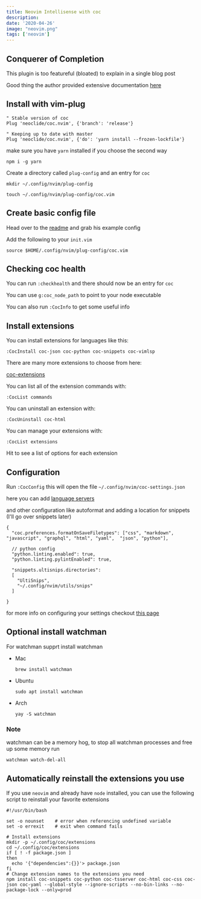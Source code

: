 ```yaml
---
title: Neovim Intellisense with coc
description: 
date: '2020-04-26'
image: "neovim.png"
tags: ['neovim']
---
```


## Conquerer of Completion

This plugin is too featureful (bloated) to explain in a single blog post

Good thing the author provided extensive documentation [here](https://github.com/neoclide/coc.nvim/wiki)

## Install with vim-plug

```
" Stable version of coc
Plug 'neoclide/coc.nvim', {'branch': 'release'}

" Keeping up to date with master
Plug 'neoclide/coc.nvim', {'do': 'yarn install --frozen-lockfile'}
```

make sure you have `yarn` installed if you choose the second way

```
npm i -g yarn
```

Create a directory called `plug-config` and an entry for `coc`

```
mkdir ~/.config/nvim/plug-config

touch ~/.config/nvim/plug-config/coc.vim
```

## Create basic config file

Head over to the [readme](https://github.com/neoclide/coc.nvim) and grab his example config

Add the following to your `init.vim`

```
source $HOME/.config/nvim/plug-config/coc.vim
```

## Checking coc health

You can run `:checkhealth` and there should now be an entry for `coc` 

You can use `g:coc_node_path` to point to your node executable

You can also run `:CocInfo` to get some useful info

## Install extensions

You can install extensions for languages like this:

```
:CocInstall coc-json coc-python coc-snippets coc-vimlsp
```

There are many more extensions to choose from here:

[coc-extensions](https://github.com/neoclide/coc.nvim/wiki/Using-coc-extensions)

You can list all of the extension commands with:

```
:CocList commands
```

You can uninstall an extension with:

```
:CocUninstall coc-html
```

You can manage your extensions with:

```
:CocList extensions
```

Hit <TAB> to see a list of options for each extension

## Configuration

Run `:CocConfig` this will open the file `~/.config/nvim/coc-settings.json`

here you can add [language servers](https://github.com/neoclide/coc.nvim/wiki/Language-servers)

and other configuration like autoformat and adding a location for snippets (I'll go over snippets later)

```
{
  "coc.preferences.formatOnSaveFiletypes": ["css", "markdown", "javascript", "graphql", "html", "yaml",  "json", "python"],

  // python config
  "python.linting.enabled": true,
  "python.linting.pylintEnabled": true,

  "snippets.ultisnips.directories": 
  [
    "UltiSnips",
    "~/.config/nvim/utils/snips"
  ]

}
```

for more info on configuring your settings checkout [this page](https://github.com/neoclide/coc.nvim/wiki/Using-the-configuration-file)

## Optional install watchman

For watchman supprt install watchman

- Mac 

    ```
    brew install watchman
    ```

- Ubuntu

    ```
    sudo apt install watchman
    ```

- Arch

    ```
    yay -S watchman
    ```

### Note

watchman can be a memory hog, to stop all watchman processes and free up some memory run

```
watchman watch-del-all
```

## Automatically reinstall the extensions you use

If you use `neovim` and already have `node` installed, you can use the following script to reinstall your favorite extensions

```
#!/usr/bin/bash

set -o nounset    # error when referencing undefined variable
set -o errexit    # exit when command fails

# Install extensions
mkdir -p ~/.config/coc/extensions
cd ~/.config/coc/extensions
if [ ! -f package.json ]
then
  echo '{"dependencies":{}}'> package.json
fi
# Change extension names to the extensions you need
npm install coc-snippets coc-python coc-tsserver coc-html coc-css coc-json coc-yaml --global-style --ignore-scripts --no-bin-links --no-package-lock --only=prod
```
